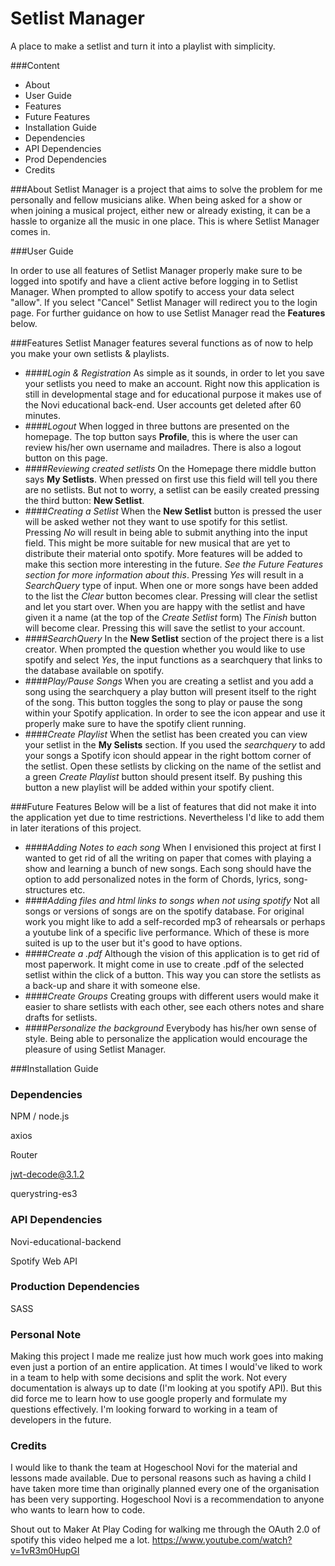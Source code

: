 # Setlist Manager
A place to make a setlist and turn it into a playlist with simplicity.

###Content
* About
* User Guide  
* Features  
* Future Features  
* Installation Guide
* Dependencies
* API Dependencies
* Prod Dependencies
* Credits

###About
Setlist Manager is a project that aims to solve the problem for me personally and fellow musicians alike. 
When being asked for a show or when joining a musical project, either new or already existing, it can be a hassle to organize all the music in one place. 
This is where Setlist Manager comes in. 

###User Guide

In order to use all features of Setlist Manager properly make sure to be logged into spotify and have a client active  before logging in to Setlist Manager. 
When prompted to allow spotify to access your data select "allow". If you select "Cancel" Setlist Manager will redirect you to the login page. 
For further guidance on how to use Setlist Manager read the **Features** below. 

###Features
Setlist Manager features several functions as of now to help you make your own setlists & playlists.

* ####*Login & Registration*
    As simple as it sounds, in order to let you save your setlists you need to make an account. 
    Right now this application is still in developmental stage and for educational purpose it makes use of the Novi educational back-end. 
    User accounts get deleted after 60 minutes.
* ####*Logout*
    When logged in three buttons are presented on the homepage. 
    The top button says **Profile**, this is where the user can review his/her own username and mailadres. 
    There is also a logout button on this page.
* ####*Reviewing created setlists*
    On the Homepage there middle button says **My Setlists**.
    When pressed on first use this field will tell you there are no setlists. 
    But not to worry, a setlist can be easily created pressing the third button: **New Setlist**.
* ####*Creating a Setlist*
    When the **New Setlist** button is pressed the user will be asked wether not they want to use spotify for this setlist. Pressing *No* will result in being able to submit anything into the input field. 
    This might be more suitable for new musical that are yet to distribute their material onto spotify. More features will be added to make this section more interesting in the future. *See the Future Features section for more information about this*.
    Pressing *Yes* will result in a *SearchQuery* type of input. 
    When one or more songs have been added to the list the *Clear* button becomes clear. Pressing will clear the setlist and let you start over. 
    When you are happy with the setlist and have given it a name (at the top of the *Create Setlist* form) The *Finish* button will become clear. 
    Pressing this will save the setlist to your account. 
* ####*SearchQuery*
    In the **New Setlist** section of the project there is a list creator.
    When prompted the question whether you would like to use spotify and select *Yes*, the input functions as a searchquery that links to the database available on spotify.
* ####*Play/Pause Songs*
    When you are creating a setlist and you add a song using the searchquery a play button will present itself to the right of the song. 
    This button toggles the song to play or pause the song within your Spotify application. 
    In order to see the icon appear and use it properly make sure to have the spotify client running.
* ####*Create Playlist*
    When the setlist has been created you can view your setlist in the **My Selists** section.
    If you used the *searchquery* to add your songs a Spotify icon should appear in the right bottom corner of the setlist. 
    Open these setlists by clicking on the name of the setlist and a green *Create Playlist* button should present itself.
    By pushing this button a new playlist will be added within your spotify client. 
    
###Future Features
Below will be a list of features that did not make it into the application yet due to time restrictions. Nevertheless I'd like to add them in later iterations of this project. 
* ####*Adding Notes to each song*
    When I envisioned this project at first I wanted to get rid of all the writing on paper that comes with playing a show and learning a bunch of new songs.
    Each song should have the option to add personalized notes in the form of Chords, lyrics, song-structures etc.     
* ####*Adding files and html links to songs when not using spotify*
    Not all songs or versions of songs are on the spotify database. 
    For original work you might like to add a self-recorded mp3 of rehearsals or perhaps a youtube link of a specific live performance. 
    Which of these is more suited is up to the user but it's good to have options.
* ####*Create a .pdf*
    Although the vision of this application is to get rid of most paperwork. 
    It might come in use to create .pdf of the selected setlist within the click of a button.
    This way you can store the setlists as a back-up and share it with someone else.
* ####*Create Groups* 
    Creating groups with different users would make it easier to share setlists with each other, see each others notes and share drafts for setlists. 
* ####*Personalize the background* 
    Everybody has his/her own sense of style. Being able to personalize the application would encourage the pleasure of using Setlist Manager.

###Installation Guide


### Dependencies

NPM / node.js

axios

Router

jwt-decode@3.1.2

querystring-es3

### API Dependencies

Novi-educational-backend

Spotify Web API

### Production Dependencies

SASS

### Personal Note

Making this project I made me realize just how much work goes into making even just a portion of an entire application.
At times I would've liked to work in a team to help with some decisions and split the work. 
Not every documentation is always up to date (I'm looking at you spotify API). 
But this did force me to learn how to use google properly and formulate my questions effectively. 
I'm looking forward to working in a team of developers in the future. 

### Credits

I would like to thank the team at Hogeschool Novi for the material and lessons made available.
Due to personal reasons such as having a child I have taken more time than originally planned every one of the organisation has been very supporting. 
Hogeschool Novi is a recommendation to anyone who wants to learn how to code. 

Shout out to Maker At Play Coding for walking me through the OAuth 2.0 of spotify this video helped me a lot. 
https://www.youtube.com/watch?v=1vR3m0HupGI


